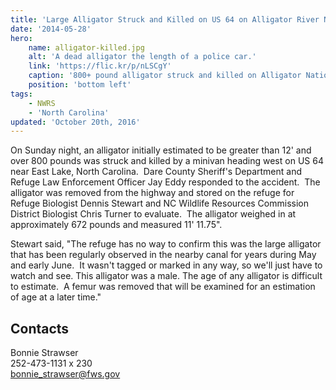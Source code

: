 ```yaml
---
title: 'Large Alligator Struck and Killed on US 64 on Alligator River National Wildlife Refuge'
date: '2014-05-28'
hero:
    name: alligator-killed.jpg
    alt: 'A dead alligator the length of a police car.'
    link: 'https://flic.kr/p/nLSCgY'
    caption: '800+ pound alligator struck and killed on Alligator National Wildlife Refuge.  Photo by Jay Eddy, USFWS.'
    position: 'bottom left'
tags:
    - NWRS
    - 'North Carolina'
updated: 'October 20th, 2016'
---
```


On Sunday night, an alligator initially estimated to be greater than 12' and over 800 pounds was struck and killed by a minivan heading west on US 64 near East Lake, North Carolina.  Dare County Sheriff's Department and Refuge Law Enforcement Officer Jay Eddy responded to the accident.  The alligator was removed from the highway and stored on the refuge for Refuge Biologist Dennis Stewart and NC Wildlife Resources Commission District Biologist Chris Turner to evaluate.  The alligator weighed in at approximately 672 pounds and measured 11' 11.75".  

Stewart said, "The refuge has no way to confirm this was the large alligator that has been regularly observed in the nearby canal for years during May and early June.  It wasn't tagged or marked in any way, so we'll just have to watch and see. This alligator was a male. The age of any alligator is difficult to estimate.  A femur was removed that will be examined for an estimation of age at a later time."

## Contacts

Bonnie Strawser  
252-473-1131 x 230  
[bonnie_strawser@fws.gov](mailto:bonnie_strawser@fws.gov)

